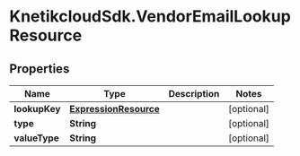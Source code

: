 # KnetikcloudSdk.VendorEmailLookupResource

## Properties
Name | Type | Description | Notes
------------ | ------------- | ------------- | -------------
**lookupKey** | [**ExpressionResource**](ExpressionResource.md) |  | [optional] 
**type** | **String** |  | [optional] 
**valueType** | **String** |  | [optional] 


